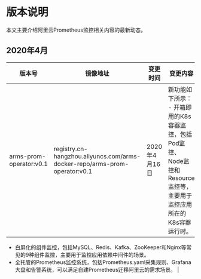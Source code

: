 # 版本说明

本文主要介绍阿里云Prometheus监控相关内容的最新动态。

## 2020年4月

|版本号|镜像地址|变更时间|变更内容|
|---|----|----|----|
|arms-prom-operator:v0.1|registry.cn-hangzhou.aliyuncs.com/arms-docker-repo/arms-prom-operator:v0.1|2020年4月16日|新功能如下所示： -   开箱即用的K8s容器监控，包括Pod监控、Node监控和Resource监控等，主要用于监控应用所在的K8s容器运行时。
-   白屏化的组件监控，包括MySQL、Redis、Kafka、ZooKeeper和Nginx等常见的9种组件监控，主要用于监控应用依赖中间件的场景。
-   全托管的Prometheus监控系统，包括Prometheus.yaml采集规则、Grafana大盘和告警系统，可以满足自建Prometheus迁移阿里云的需求场景。 |

